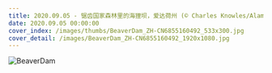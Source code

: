```yaml
---
title: 2020.09.05 - 锯齿国家森林里的海狸坝，爱达荷州 (© Charles Knowles/Alamy)
date: 2020.09.05 00:00:00
cover_index: /images/thumbs/BeaverDam_ZH-CN6855160492_533x300.jpg
cover_detail: /images/BeaverDam_ZH-CN6855160492_1920x1080.jpg
---
```


![BeaverDam](/images/BeaverDam_ZH-CN6855160492_1920x1080.jpg)
